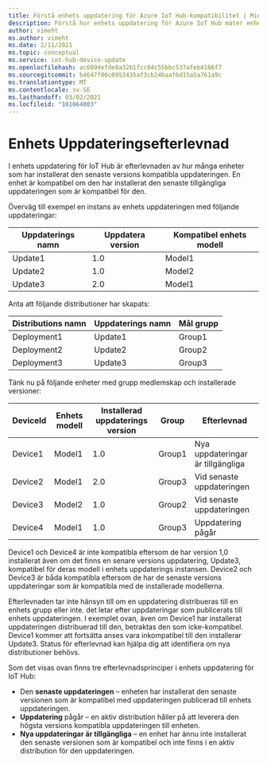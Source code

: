 ```yaml
---
title: Förstå enhets uppdatering för Azure IoT Hub-kompatibilitet | Microsoft Docs
description: Förstå hur enhets uppdatering för Azure IoT Hub mäter enhets uppdateringens efterlevnad.
author: vimeht
ms.author: vimeht
ms.date: 2/11/2021
ms.topic: conceptual
ms.service: iot-hub-device-update
ms.openlocfilehash: ac6094efde8a32b1fcc04c55bbc537afeb4166f7
ms.sourcegitcommit: b4647f06c0953435af3cb24baaf6d15a5a761a9c
ms.translationtype: MT
ms.contentlocale: sv-SE
ms.lasthandoff: 03/02/2021
ms.locfileid: "101664003"
---
```

# <a name="device-update-compliance"></a>Enhets Uppdateringsefterlevnad

I enhets uppdatering för IoT Hub är efterlevnaden av hur många enheter som har installerat den senaste versions kompatibla uppdateringen. En enhet är kompatibel om den har installerat den senaste tillgängliga uppdateringen som är kompatibel för den. 

Överväg till exempel en instans av enhets uppdateringen med följande uppdateringar:

|Uppdaterings namn|Uppdatera version|Kompatibel enhets modell|
|-----------|--------------|-----------------------|
|Update1    |1.0    |Model1|
|Update2    |1.0    |Model2|
|Update3    |2.0    |Model1|

Anta att följande distributioner har skapats:

|Distributions namn    |Uppdaterings namn    |Mål grupp|
|-----------|--------------|-------------------|
|Deployment1    |Update1    |Group1|
|Deployment2    |Update2    |Group2|
|Deployment3    |Update3    |Group3|

Tänk nu på följande enheter med grupp medlemskap och installerade versioner:

|DeviceId   |Enhets modell   |Installerad uppdaterings version|Group |Efterlevnad|
|-----------|--------------|-----------------------|-----|---------|
|Device1    |Model1 |1.0    |Group1 |Nya uppdateringar är tillgängliga</span>|
|Device2    |Model1 |2.0    |Group3 |Vid senaste uppdateringen|
|Device3    |Model2 |1.0    |Group2 |Vid senaste uppdateringen|
|Device4    |Model1 |1.0    |Group3 |Uppdatering pågår|

Device1 och Device4 är inte kompatibla eftersom de har version 1,0 installerat även om det finns en senare versions uppdatering, Update3, kompatibel för deras modell i enhets uppdaterings instansen. Device2 och Device3 är båda kompatibla eftersom de har de senaste versions uppdateringar som är kompatibla med de installerade modellerna.

Efterlevnaden tar inte hänsyn till om en uppdatering distribueras till en enhets grupp eller inte. det letar efter uppdateringar som publicerats till enhets uppdateringen. I exemplet ovan, även om Device1 har installerat uppdateringen distribuerad till den, betraktas den som icke-kompatibel. Device1 kommer att fortsätta anses vara inkompatibel till den installerar Update3. Status för efterlevnad kan hjälpa dig att identifiera om nya distributioner behövs. 

Som det visas ovan finns tre efterlevnadsprinciper i enhets uppdatering för IoT Hub:

*   Den **senaste uppdateringen** – enheten har installerat den senaste versionen som är kompatibel med uppdateringen publicerad till enhets uppdateringen.
*   **Uppdatering** pågår – en aktiv distribution håller på att leverera den högsta versions kompatibla uppdateringen till enheten.
*   **Nya uppdateringar är tillgängliga** – en enhet har ännu inte installerat den senaste versionen som är kompatibel och inte finns i en aktiv distribution för den uppdateringen.
